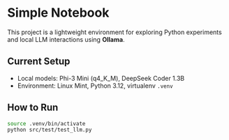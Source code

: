# Simple Notebook

This project is a lightweight environment for exploring Python experiments and local LLM interactions using **Ollama**.

## Current Setup
- Local models: Phi-3 Mini (q4_K_M), DeepSeek Coder 1.3B
- Environment: Linux Mint, Python 3.12, virtualenv `.venv`

## How to Run
```bash
source .venv/bin/activate
python src/test/test_llm.py
